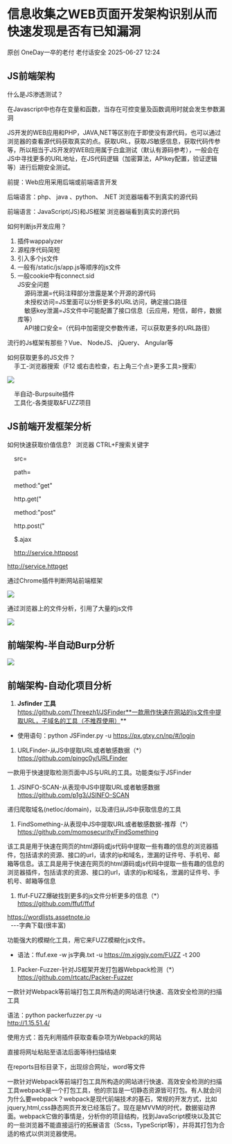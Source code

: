 #  信息收集之WEB页面开发架构识别从而快速发现是否有已知漏洞  
原创 OneDay一卒的老付  老付话安全   2025-06-27 12:24  
  
## JS前端架构  
  
什么是JS渗透测试？  
  
在Javascript中也存在变量和函数，当存在可控变量及函数调用时就会发生参数漏洞  
  
JS开发的WEB应用和PHP，JAVA,NET等区别在于即使没有源代码，也可以通过浏览器的查看源代码获取真实的点。获取URL，获取JS敏感信息，获取代码传参等，所以相当于JS开发的WEB应用属于白盒测试（默认有源码参考），一般会在JS中寻找更多的URL地址，在JS代码逻辑（加密算法，APIkey配置，验证逻辑等）进行后期安全测试。  
  
前提：Web应用采用后端或前端语言开发  
  
后端语言：php、 java 、python、 .NET 浏览器端看不到真实的源代码  
  
前端语言：JavaScript(JS)和JS框架 浏览器端看到真实的源代码  
  
如何判断js开发应用？  
1. 插件wappalyzer  
1. 源程序代码简短  
1. 引入多个js文件  
1. 一般有/static/js/app.js等顺序的js文件  
1. 一般cookie中有connect.sid  
JS安全问题  
    源码泄漏=代码注释部分泄露是某个开源的源代码  
    未授权访问=JS里面可以分析更多的URL访问，确定接口路径  
    敏感key泄漏=JS文件中可能配置了接口信息（云应用，短信，邮件，数据库等）  
    API接口安全=（代码中加密提交参数传递，可以获取更多的URL路径）  
  
流行的Js框架有那些？Vue、 NodeJS、 jQuery、 Angular等  
  
如何获取更多的JS文件？  
    手工-浏览器搜索（F12 或右击检查，右上角三个点>更多工具>搜索）  
  
![](https://mmbiz.qpic.cn/mmbiz_png/icKb2wsWzy9MZSqFBUhmMO0cGv00w4oJzLeIjMINicOj0rBwh3NcRBzGk0vCTrrmIPIOly0NQ7XHGQeMWic3iaB4SQ/640?wx_fmt=png&from=appmsg "")  
  
  
    半自动-Burpsuite插件  
    工具化-各类提取&FUZZ项目  
## JS前端开发框架分析  
  
如何快速获取价值信息?   浏览器 CTRL+F搜索关键字  
  
    src=  
  
    path=  
  
    method:"get"  
  
    http.get("  
  
    method:"post"  
  
    http.post("  
  
    $.ajax  
  
    http://service.httppost  
  
  
http://service.httpget  
  
通过Chrome插件判断网站前端框架  
  
![](https://mmbiz.qpic.cn/mmbiz_png/icKb2wsWzy9MZSqFBUhmMO0cGv00w4oJzyAkwdibibOOTeZxRJLJT7bfVrXdj1ibPzMicn8bLLH3hCpIkOndNKvd1LQ/640?wx_fmt=png&from=appmsg "")  
  
通过浏览器上的文件分析，引用了大量的js文件  
  
![](https://mmbiz.qpic.cn/mmbiz_png/icKb2wsWzy9MZSqFBUhmMO0cGv00w4oJzFSYWEJLzHdia0nibHJjQAySZuroopDS9xrQuLibKvCA2sUJqbibIUYrBlg/640?wx_fmt=png&from=appmsg "")  
## 前端架构-半自动Burp分析  
  
![](https://mmbiz.qpic.cn/mmbiz_png/icKb2wsWzy9MZSqFBUhmMO0cGv00w4oJzgIjCKeibRZYfUsrtxicgXDecYo0qThQv8WibMXkGrxQ54l0jFN4ELOMJA/640?wx_fmt=png&from=appmsg "")  
## 前端架构-自动化项目分析  
1. **Jsfinder 工具**  
https://github.com/Threezh1/JSFinder**一款用作快速在网站的js文件中提取URL，子域名的工具（不推荐使用）**  
- 使用语句：python JSFinder.py -u https://px.gtxy.cn/np/#/login  
1. URLFinder-从JS中提取URL或者敏感数据（*）  
https://github.com/pingc0y/URLFinder  
  
一款用于快速提取检测页面中JS与URL的工具。功能类似于JSFinder  
1. JSINFO-SCAN-从表现中JS中提取URL或者敏感数据  
https://github.com/p1g3/JSINFO-SCAN  
  
递归爬取域名(netloc/domain)，以及递归从JS中获取信息的工具  
1. FindSomething-从表现中JS中提取URL或者敏感数据-推荐（*）  
https://github.com/momosecurity/FindSomething  
  
该工具是用于快速在网页的html源码或js代码中提取一些有趣的信息的浏览器插件，包括请求的资源、接口的url，请求的ip和域名，泄漏的证件号、手机号、邮箱等信息。该工具是用于快速在网页的html源码或js代码中提取一些有趣的信息的浏览器插件，包括请求的资源、接口的url，请求的ip和域名，泄漏的证件号、手机号、邮箱等信息  
1. ffuf-FUZZ爆破找到更多的js文件分析更多的信息（*）  
https://github.com/ffuf/ffuf  
  
https://wordlists.assetnote.io  
  ---字典下载(很丰富)  
  
功能强大的模糊化工具，用它来FUZZ模糊化js文件。  
- 语法：ffuf.exe -w js字典.txt -u https://m.xjggjy.com/FUZZ -t 200  
1. Packer-Fuzzer-针对JS框架开发打包器Webpack检测（*）  
https://github.com/rtcatc/Packer-Fuzzer  
  
一款针对Webpack等前端打包工具所构造的网站进行快速、高效安全检测的扫描工具  
  
语法：python packerfuzzer.py -u   
http://1.15.51.4/  
  
使用方式：首先利用插件获取查看杂项为Webpack的网站  
  
直接将网址粘贴至语法后面等待扫描结束  
  
在reports目标目录下，出现综合网址，word等文件  
  
一款针对Webpack等前端打包工具所构造的网站进行快速、高效安全检测的扫描工具webpack是一个打包工具，他的宗旨是一切静态资源皆可打包。有人就会问为什么要webpack？webpack是现代前端技术的基石，常规的开发方式，比如jquery,html,css静态网页开发已经落后了。现在是MVVM的时代，数据驱动界面。webpack它做的事情是，分析你的项目结构，找到JavaScript模块以及其它的一些浏览器不能直接运行的拓展语言（Scss，TypeScript等），并将其打包为合适的格式以供浏览器使用。  
  
  
